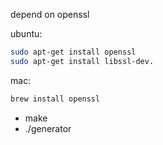 depend on openssl

ubuntu: 
```bash
sudo apt-get install openssl
sudo apt-get install libssl-dev.
```
mac:
``` bash
brew install openssl
```

* make
* ./generator
